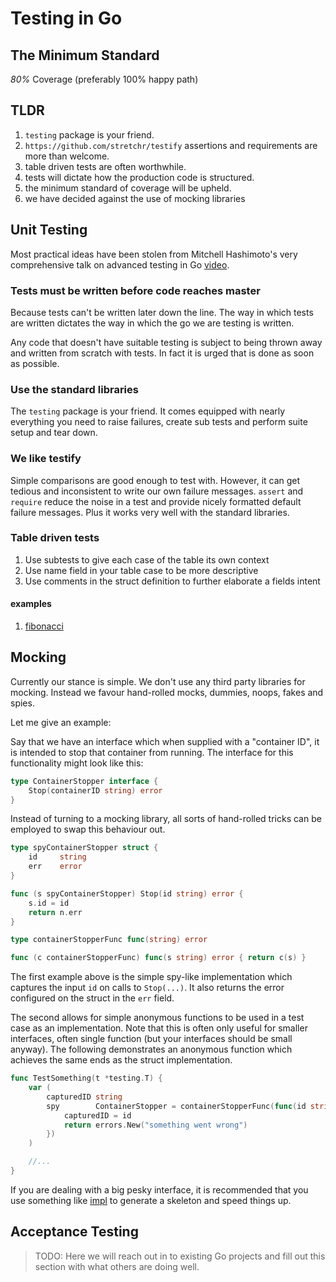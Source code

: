 Testing in Go
=============

## The Minimum Standard

*80%* Coverage (preferably 100% happy path)

## TLDR

1. `testing` package is your friend.
1. `https://github.com/stretchr/testify` assertions and requirements are more than welcome.
1. table driven tests are often worthwhile.
1. tests will dictate how the production code is structured.
1. the minimum standard of coverage will be upheld.
1. we have decided against the use of mocking libraries

## Unit Testing

Most practical ideas have been stolen from Mitchell Hashimoto's very comprehensive talk on advanced testing in Go [video](1).

### Tests must be written before code reaches master

Because tests can't be written later down the line. The way in which tests are written dictates the way in which the go we are testing is written.

Any code that doesn't have suitable testing is subject to being thrown away and written from scratch with tests. In fact it is urged that is done as soon as possible.

### Use the standard libraries

The `testing` package is your friend. It comes equipped with nearly everything you need to raise failures, create sub tests and perform suite setup and tear down.

### We like testify

Simple comparisons are good enough to test with. However, it can get tedious and inconsistent to write our own failure messages. `assert` and `require` reduce the noise in a test and provide nicely formatted default failure messages. Plus it works very well with the standard libraries.

### Table driven tests

1. Use subtests to give each case of the table its own context
1. Use name field in your table case to be more descriptive
1. Use comments in the struct definition to further elaborate a fields intent

#### examples

1. [fibonacci](./examples/table-driven)

## Mocking

Currently our stance is simple. We don't use any third party libraries for mocking. Instead we favour hand-rolled mocks, dummies, noops, fakes and spies.

Let me give an example:

Say that we have an interface which when supplied with a "container ID", it is intended to stop that container from running. The interface for this functionality might look like this:

```go
type ContainerStopper interface {
    Stop(containerID string) error
}
```

Instead of turning to a mocking library, all sorts of hand-rolled tricks can be employed to swap this behaviour out.

```go
type spyContainerStopper struct {
    id     string
    err    error
}

func (s spyContainerStopper) Stop(id string) error {
    s.id = id
    return n.err
}

type containerStopperFunc func(string) error

func (c containerStopperFunc) func(s string) error { return c(s) }
```

The first example above is the simple spy-like implementation which captures the input `id` on calls to `Stop(...)`. It also returns the error configured on the struct in the `err` field.

The second allows for simple anonymous functions to be used in a test case as an implementation. Note that this is often only useful for smaller interfaces, often single function (but your interfaces should be small anyway). The following demonstrates an anonymous function which achieves the same ends as the struct implementation.

```go
func TestSomething(t *testing.T) {
    var (
        capturedID string
        spy        ContainerStopper = containerStopperFunc(func(id string) error {
            capturedID = id
            return errors.New("something went wrong")
        })
    )

    //...
}
```

If you are dealing with a big pesky interface, it is recommended that you use something like [impl](https://github.com/josharian/impl) to generate a skeleton and speed things up.

## Acceptance Testing

> TODO: Here we will reach out in to existing Go projects and fill out this section with what others are doing well.

[1]:[https://www.youtube.com/watch?v=yszygk1cpEc]
